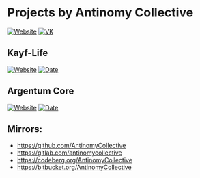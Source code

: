 # Projects by Antinomy Collective
[![Website](https://img.shields.io/website-up-down-green-red/https/antinomy-collective.org.svg?label=Website&style=flat-square)](https://antinomy-collective.org/)
[![VK](https://img.shields.io/badge/Contact-VK-blue.svg?style=flat-square)](https://vk.com/antinomy_collective)


## Kayf-Life

[![Website](https://img.shields.io/website-up-down-green-red/https/kayf-life.ru.svg?label=Website&style=flat-square)](https://kayf.life)
[![Date](https://img.shields.io/badge/Release%20date-2019%20Q1-blue.svg?style=flat-square)](https://kayf.life/)

## Argentum Core

[![Website](https://img.shields.io/website-up-down-green-red/https/antinomy-collective.org.svg?label=Website&style=flat-square)](https://antinomy-collective.org/)
[![Date](https://img.shields.io/badge/Release%20date-TBA-red.svg?style=flat-square)](https://antinomy-collective.org/)

## Mirrors:
- https://github.com/AntinomyCollective
- https://gitlab.com/antinomycollective
- https://codeberg.org/AntinomyCollective
- https://bitbucket.org/AntinomyCollective